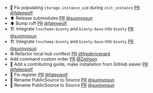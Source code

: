 - 🐛 Fix populating `storage.instance_uid` during `init_instance` [PR](https://github.com/laminlabs/lamindb-setup/pull/808) [@falexwolf](https://github.com/falexwolf)
- ⬆️ Release submodules [PR](https://github.com/laminlabs/lamindb/pull/1766) [@sunnyosun](https://github.com/sunnyosun)
- ⬆️ Bump ruff [PR](https://github.com/laminlabs/lamindb/pull/1763) [@falexwolf](https://github.com/falexwolf)
- 🏗️ Integrate `lnschema-bionty` and `bionty-base` into `bionty` [PR](https://github.com/laminlabs/lamindb/pull/1757) [@sunnyosun](https://github.com/sunnyosun)
- 🏗️ Integrate `lnschema-bionty` and `bionty-base` into `bionty` [PR](https://github.com/laminlabs/lamindb-setup/pull/806) [@sunnyosun](https://github.com/sunnyosun)
- ♻️ Refactor local hub conftest [PR](https://github.com/laminlabs/lamindb-setup/pull/807) [@fredericenard](https://github.com/fredericenard)
- Add command custom order [PR](https://github.com/laminlabs/lamin-cli/pull/56) [@Zethson](https://github.com/Zethson)
- 👷 Add a contributing guide, make installation from GitHub easier [PR](https://github.com/laminlabs/lamindb/pull/1760) [@falexwolf](https://github.com/falexwolf)
- 🐛 Fix register [PR](https://github.com/laminlabs/lamindb-setup/pull/805) [@falexwolf](https://github.com/falexwolf)
- 🚚 Rename PublicSource to Source [PR](https://github.com/laminlabs/lamindb/pull/1755) [@sunnyosun](https://github.com/sunnyosun)
- 🚚 Rename PublicSource to Source [PR](https://github.com/laminlabs/lamindb-setup/pull/804) [@sunnyosun](https://github.com/sunnyosun)
